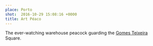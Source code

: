 ```yaml
---
place: Porto
shot:  2016-10-29 15:08:16 +0000
title: Art Péaco
---
```


The ever-watching warehouse peacock guarding the [Gomes Teixeira](https://en.wikipedia.org/wiki/Francisco_Gomes_Teixeira) Square.
